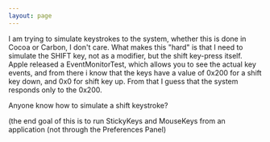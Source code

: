 ```yaml
---
layout: page
---
```


I am trying to simulate keystrokes to the system, whether this is done in Cocoa or Carbon, I don't care.  What makes this "hard" is that I need to simulate the SHIFT key, not as a modifier, but the shift key-press itself.  Apple released a EventMonitorTest, which allows you to see the actual key events, and from there i know that the keys have a value of 0x200 for a shift key down, and 0x0 for shift key up.  From that I guess that the system responds only to the 0x200. 

Anyone know how to simulate a shift keystroke?

(the end goal of this is to run StickyKeys and MouseKeys from an application (not through the Preferences Panel)
